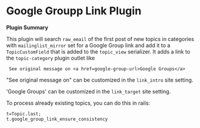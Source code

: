 # **Google Groupp Link** Plugin

**Plugin Summary**

This plugin will search `raw_email` of the first post of new topics in categories with `mailinglist_mirror` set for a Google Group link and add it to a `TopicCustomField` that is added to the `topic_view` serializer. It adds a link to the `topic-category` plugin outlet like

     See original message on <a href=google-group-url>Google Groups</a>

"See original message on" can be customized in the `link_intro` site setting.

'Google Groups' can be customized in the `link_target` site setting.

To process already existing topics, you can do this in rails:

```
t=Topic.last;
t.google_group_link_ensure_consistency
```
